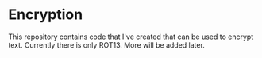 # Encryption
This repository contains code that I've created that can be used to encrypt text. Currently there is only ROT13. More will be added later. 
